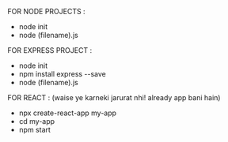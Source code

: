 FOR NODE PROJECTS :
- node init
- node (filename).js

FOR EXPRESS PROJECT :
- node init
- npm install express --save
- node (filename).js

FOR REACT : (waise ye karneki jarurat nhi! already app bani hain)
-  npx create-react-app my-app
-  cd my-app
-  npm start
